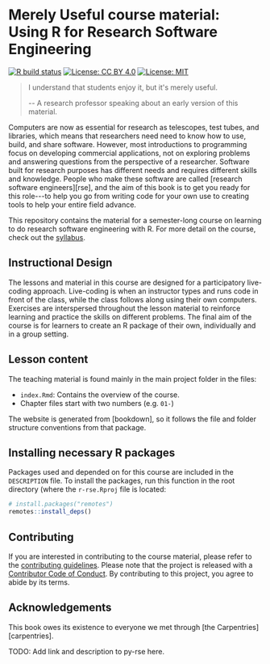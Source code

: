 # Merely Useful course material: Using R for Research Software Engineering

<!-- badges: start -->
[![R build status](https://github.com/merely-useful/r-rse/workflows/renderbook/badge.svg)](https://github.com/merely-useful/r-rse/actions)
[![License: CC BY 4.0](https://img.shields.io/badge/License-CC%20BY%204.0-lightgrey.svg)](https://creativecommons.org/licenses/by/4.0/)
[![License: MIT](https://img.shields.io/badge/License-MIT-yellow.svg)](https://opensource.org/licenses/MIT)
<!-- badges: end -->

> I understand that students enjoy it, but it's merely useful.
>
> -- A research professor speaking about an early version of this material.

Computers are now as essential for research as telescopes, test tubes, and
libraries, which means that researchers need need to know how to use, build, and
share software. However, most introductions to programming focus on developing
commercial applications, not on exploring problems and answering questions from
the perspective of a researcher.
Software built for research purposes has different needs and requires different
skills and knowledge.
People who make these software are called [research software engineers][rse],
and the aim of this book is to get you ready for this role---to help you go from
writing code for your own use
to creating tools to help your entire field advance.

This repository contains the material for a semester-long course on
learning to do research software engineering with R.
For more detail on the course, check out the [syllabus](https://merely-useful.github.io/r-rse/syllabus.html).

## Instructional Design

The lessons and material in this course are designed for a participatory
live-coding approach. Live-coding is when an instructor types and runs code in
front of the class, while the class follows along using their own computers.
Exercises are interspersed throughout the lesson material to reinforce learning
and practice the skills on different problems. 
The final aim of the course is for learners to create an R package of their own,
individually and in a group setting.

## Lesson content

The teaching material is found mainly in the main project folder in the files:

- `index.Rmd`: Contains the overview of the course.
- Chapter files start with two numbers (e.g. `01-`)

The website is generated from [bookdown], 
so it follows the file and folder structure
conventions from that package.

## Installing necessary R packages

Packages used and depended on for this course are included in the `DESCRIPTION`
file. To install the packages, run this function in the root directory (where
the `r-rse.Rproj` file is located:

```r
# install.packages("remotes")
remotes::install_deps()
```

## Contributing

If you are interested in contributing to the course material, please refer to
the [contributing guidelines](.github/CONTRIBUTING.md). Please note that the
project is released with a [Contributor Code of
Conduct](CODE_OF_CONDUCT.md). By contributing to this project, you agree to
abide by its terms.

## Acknowledgements

This book owes its existence to
everyone we met through [the Carpentries][carpentries].

TODO: Add link and description to py-rse here.
